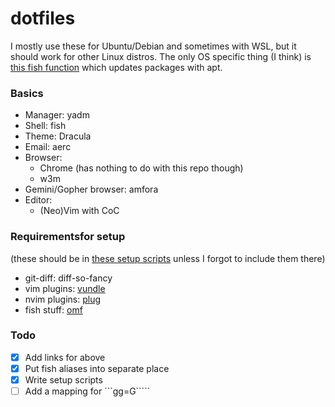 # dotfiles

I mostly use these for Ubuntu/Debian and sometimes with WSL, but it should work for other
Linux distros. The only OS specific thing (I think)
is [this fish function](.config/fish/functions/apt-up.fish) which updates packages with apt.


### Basics
- Manager: yadm
- Shell: fish
- Theme: Dracula
- Email: aerc
- Browser:
   - Chrome (has nothing to do with this repo though)
   - w3m
- Gemini/Gopher browser: amfora
- Editor:
   - (Neo)Vim with CoC

### Requirementsfor setup

(these should be in [these setup scripts](_script/) unless I forgot to include them there)

- git-diff: diff-so-fancy
- vim plugins: [vundle](https://github.com/VundleVim/Vundle.vim)
- nvim plugins: [plug](https://github.com/junegunn/vim-plughttps://github.com/junegunn/vim-plug)
- fish stuff: [omf](https://github.com/oh-my-fish/oh-my-fish)

### Todo
- [x] Add links for above
- [x] Put fish aliases into separate place
- [x] Write setup scripts
- [ ] Add a mapping for ```gg=G`````
